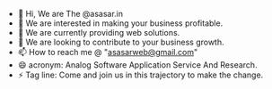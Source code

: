 - 👋 Hi, We are The @asasar.in
- 👀 We are interested in making your business profitable.
- 🌱 We are currently providing web solutions.
- 💞️ We are looking to contribute to your business growth.
- 📫 How to reach me @ "asasarweb@gmail.com"
- 😄 acronym: Analog Software Application Service And Research.
- ⚡ Tag line: Come and join us in this trajectory to make the change.

<!---
asasar-in/asasar-in is a ✨ special ✨ repository because its `README.md` (this file) appears on your GitHub profile.
You can click the Preview link to take a look at your changes.
--->
